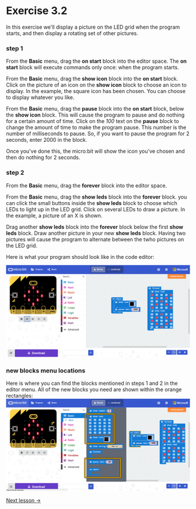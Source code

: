 # Exercise 3.2
In this exercise we'll display a picture on the LED grid when the program starts, and then display a rotating set of other pictures.

### step 1
From the **Basic** menu, drag the **on start** block into the editor space. The **on start** block will execute commands only once: when the program starts.

From the **Basic** menu, drag the **show icon** block into the **on start** block. Click on the picture of an icon on the **show icon** block to choose an icon to display. In the example, the square icon has been chosen. You can choose to display whatever you like.

From the **Basic** menu, drag the **pause** block into the **on start** block, below the **show icon** block. This will cause the program to pause and do nothing for a certain amount of time. Click on the *100* text on the **pause** block to change the amount of time to make the program pause. This number is the number of milliseconds to pause. So, if you want to pause the program for 2 seconds, enter 2000 in the block.

Once you've done this, the micro:bit will show the icon you've chosen and then do nothing for 2 seconds.


### step 2
From the **Basic** menu, drag the **forever** block into the editor space. 

From the **Basic** menu, drag the **show leds** block into the **forever** block. you can click the small buttons inside the **show leds** block to choose which LEDs to light up in the LED grid. Click on several LEDs to draw a picture. In the example, a picture of an X is shown.

Drag another **show leds** block into the **forever** block below the first **show leds** block. Draw another picture in your new **show leds** block. Having two pictures will cause the program to alternate between the twho pictures on the LED grid.

Here is what your program should look like in the code editor:

![alt text](display-led-pictures-blockly.png "exercise 3.1 hello world program")

### new blocks menu locations
Here is where you can find the blocks mentioned in steps 1 and 2 in the editor menu. All of the new blocks you need are shown within the orange rectangles:
![alt text](new-blocks-menu-locations.png "exercise 3.2 blockly menu locations")

[Next lesson ->](../../lesson-4)
